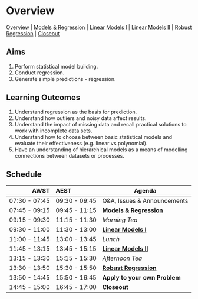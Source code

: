 # Overview

[Overview](./00_overview.md) |
[Models & Regression](./01_modelsregression.md) |
[Linear Models I](./02_linearmodelsA.md) |
[Linear Models II](./03_linearmodelsB.md) |
[Robust Regression](./04_robustregression.md)  |
[Closeout](./05_closeout.md)

## Aims

1. Perform statistical model building.
2. Conduct regression.
3. Generate simple predictions - regression.

## Learning Outcomes

1. Understand regression as the basis for prediction.
2. Understand how outliers and noisy data affect results.
3. Understand the impact of missing data and recall practical solutions to work with incomplete data sets.
4. Understand how to choose between basic statistical models and evaluate their effectiveness (e.g. linear vs polynomial).
5. Have an understanding of hierarchical models as a means of modelling connections between datasets or processes.

## Schedule

|          AWST | AEST          | Agenda                        |
| -------------:|:------------- | ----------------------------- |
| 07:30 - 07:45 | 09:30 - 09:45 | Q&A, Issues & Announcements   |
| 07:45 - 09:15 | 09:45 - 11:15 | [**Models & Regression**]     |
| 09:15 - 09:30 | 11:15 - 11:30 | *Morning Tea*                 |
| 09:30 - 11:00 | 11:30 - 13:00 | [**Linear Models I**]         |
| 11:00 - 11:45 | 13:00 - 13:45 | *Lunch*                       |
| 11:45 - 13:15 | 13:45 - 15:15 | [**Linear Models II**]        |
| 13:15 - 13:30 | 15:15 - 15:30 | *Afternoon Tea*               |
| 13:30 - 13:50 | 15:30 - 15:50 | [**Robust Regression**]       |
| 13:50 - 14:45 | 15:50 - 16:45 | **Apply to your own Problem** |
| 14:45 - 15:00 | 16:45 - 17:00 | [**Closeout**]                |


[**Models & Regression**]: ./01_modelsregression.md

[**Linear Models I**]: ./02_linearmodelsA.md

[**Linear Models II**]: ./03_linearmodelsB.md

[**Robust Regression**]: ./04_robustregression.md

[**Closeout**]: ./05_closeout.md
